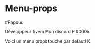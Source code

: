 # Menu-props

#Papouu

Développeur fivem Mon discord P.#0005

Voici un menu props touche par defautl K
